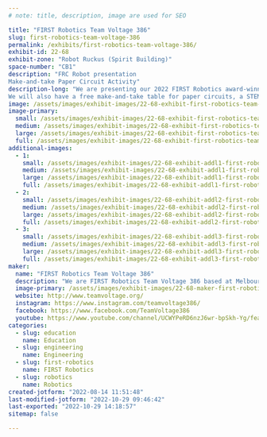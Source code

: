 ```yaml
---
# note: title, description, image are used for SEO

title: "FIRST Robotics Team Voltage 386"
slug: first-robotics-team-voltage-386
permalink: /exhibits/first-robotics-team-voltage-386/
exhibit-id: 22-68
exhibit-zone: "Robot Ruckus (Spirit Building)"
space-number: "CB1"
description: "FRC Robot presentation
Make-and-take Paper Circuit Activity"
description-long: "We are presenting our 2022 FIRST Robotics award-winning robot that placed first at the Tallahassee Regional. We also competed at the Orlando Regional and the World Championships in Houston.
We will also have a free make-and-take table for paper circuits, a STEM related craft using copper tape, LEDs, and a button battery that teaches the basic principles of a circuit. "
image: /assets/images/exhibit-images/22-68-exhibit-first-robotics-team-voltage-386-pxl-20220421-200511789-large.jpg
image-primary: 
  small: /assets/images/exhibit-images/22-68-exhibit-first-robotics-team-voltage-386-pxl-20220421-200511789-small.jpg
  medium: /assets/images/exhibit-images/22-68-exhibit-first-robotics-team-voltage-386-pxl-20220421-200511789-medium.jpg
  large: /assets/images/exhibit-images/22-68-exhibit-first-robotics-team-voltage-386-pxl-20220421-200511789-large.jpg
  full: /assets/images/exhibit-images/22-68-exhibit-first-robotics-team-voltage-386-pxl-20220421-200511789-full.jpg
additional-images: 
  - 1:
    small: /assets/images/exhibit-images/22-68-exhibit-addl1-first-robotics-team-voltage-386-img-0229-small.JPG
    medium: /assets/images/exhibit-images/22-68-exhibit-addl1-first-robotics-team-voltage-386-img-0229-medium.JPG
    large: /assets/images/exhibit-images/22-68-exhibit-addl1-first-robotics-team-voltage-386-img-0229-large.JPG
    full: /assets/images/exhibit-images/22-68-exhibit-addl1-first-robotics-team-voltage-386-img-0229-full.JPG
  - 2:
    small: /assets/images/exhibit-images/22-68-exhibit-addl2-first-robotics-team-voltage-386-pxl-20220814-142456032-portrait-small.jpg
    medium: /assets/images/exhibit-images/22-68-exhibit-addl2-first-robotics-team-voltage-386-pxl-20220814-142456032-portrait-medium.jpg
    large: /assets/images/exhibit-images/22-68-exhibit-addl2-first-robotics-team-voltage-386-pxl-20220814-142456032-portrait-large.jpg
    full: /assets/images/exhibit-images/22-68-exhibit-addl2-first-robotics-team-voltage-386-pxl-20220814-142456032-portrait-full.jpg
  - 3:
    small: /assets/images/exhibit-images/22-68-exhibit-addl3-first-robotics-team-voltage-386-pxl-20220814-142503770-portrait-small.jpg
    medium: /assets/images/exhibit-images/22-68-exhibit-addl3-first-robotics-team-voltage-386-pxl-20220814-142503770-portrait-medium.jpg
    large: /assets/images/exhibit-images/22-68-exhibit-addl3-first-robotics-team-voltage-386-pxl-20220814-142503770-portrait-large.jpg
    full: /assets/images/exhibit-images/22-68-exhibit-addl3-first-robotics-team-voltage-386-pxl-20220814-142503770-portrait-full.jpg
maker: 
  name: "FIRST Robotics Team Voltage 386"
  description: "We are FIRST Robotics Team Voltage 386 based at Melbourne High School in Brevard County, Florida."
  image-primary: /assets/images/exhibit-images/22-68-maker-first-robotics-team-voltage-386-2022-team-voltage-official-logo-do-not-change-under-penalty-of-death-medium.png
  website: http://www.teamvoltage.org/
  instagram: https://www.instagram.com/teamvoltage386/
  facebook: https://www.facebook.com/TeamVoltage386
  youtube: https://www.youtube.com/channel/UCWYPeRD6nzJ6wr-bpSkh-Yg/featured
categories: 
  - slug: education
    name: Education
  - slug: engineering
    name: Engineering
  - slug: first-robotics
    name: FIRST Robotics
  - slug: robotics
    name: Robotics
created-jotform: "2022-08-14 11:51:48"
last-modified-jotform: "2022-10-29 09:46:42"
last-exported: "2022-10-29 14:18:57"
sitemap: false

---
```

